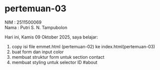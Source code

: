 # pertemuan-03

NIM : 2511500069<br>
Nama : Putri S. N. Tampubolon<br>

Hari ini, Kamis 09 Oktober 2025, saya belajar:
<ol>
  <li>copy isi file emmet.html (pertemuan-02) ke index.html(pertemuan-03)</li>
<li>buat form dan input color</li>
<li>membuat struktur form untuk section contact</li>
<li>membuat styling untuk selector ID #about</li>
</ol>   